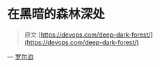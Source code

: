 # 在黑暗的森林深处

> 原文:[https://devops.com/deep-dark-forest/](https://devops.com/deep-dark-forest/)

— [罗尔泊](https://devops.com/author/breselman/)